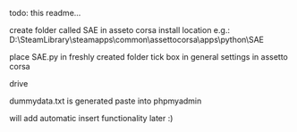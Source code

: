 todo: this readme...

create folder called SAE in asseto corsa install location e.g.:
D:\SteamLibrary\steamapps\common\assettocorsa\apps\python\SAE

place SAE.py in freshly created folder
tick box in general settings in assetto corsa

drive

dummydata.txt is generated
paste into phpmyadmin

will add automatic insert functionality later :)